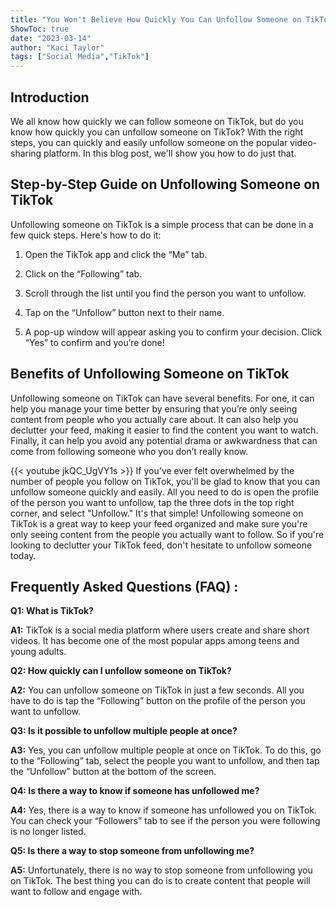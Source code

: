 ```yaml
---
title: "You Won't Believe How Quickly You Can Unfollow Someone on TikTok!"
ShowToc: true 
date: "2023-03-14"
author: "Kaci Taylor" 
tags: ["Social Media","TikTok"]
---
```

## Introduction

We all know how quickly we can follow someone on TikTok, but do you know how quickly you can unfollow someone on TikTok? With the right steps, you can quickly and easily unfollow someone on the popular video-sharing platform. In this blog post, we'll show you how to do just that. 

## Step-by-Step Guide on Unfollowing Someone on TikTok

Unfollowing someone on TikTok is a simple process that can be done in a few quick steps. Here's how to do it: 

1. Open the TikTok app and click the “Me” tab.

2. Click on the “Following” tab.

3. Scroll through the list until you find the person you want to unfollow.

4. Tap on the “Unfollow” button next to their name.

5. A pop-up window will appear asking you to confirm your decision. Click “Yes” to confirm and you’re done!

## Benefits of Unfollowing Someone on TikTok

Unfollowing someone on TikTok can have several benefits. For one, it can help you manage your time better by ensuring that you’re only seeing content from people who you actually care about. It can also help you declutter your feed, making it easier to find the content you want to watch. Finally, it can help you avoid any potential drama or awkwardness that can come from following someone who you don’t really know.

{{< youtube jkQC_UgVY1s >}} 
If you've ever felt overwhelmed by the number of people you follow on TikTok, you'll be glad to know that you can unfollow someone quickly and easily. All you need to do is open the profile of the person you want to unfollow, tap the three dots in the top right corner, and select "Unfollow." It's that simple! Unfollowing someone on TikTok is a great way to keep your feed organized and make sure you're only seeing content from the people you actually want to follow. So if you're looking to declutter your TikTok feed, don't hesitate to unfollow someone today.

## Frequently Asked Questions (FAQ) :
**Q1: What is TikTok?**

**A1:** TikTok is a social media platform where users create and share short videos. It has become one of the most popular apps among teens and young adults.

**Q2: How quickly can I unfollow someone on TikTok?**

**A2:** You can unfollow someone on TikTok in just a few seconds. All you have to do is tap the “Following” button on the profile of the person you want to unfollow.

**Q3: Is it possible to unfollow multiple people at once?**

**A3:** Yes, you can unfollow multiple people at once on TikTok. To do this, go to the “Following” tab, select the people you want to unfollow, and then tap the “Unfollow” button at the bottom of the screen.

**Q4: Is there a way to know if someone has unfollowed me?**

**A4:** Yes, there is a way to know if someone has unfollowed you on TikTok. You can check your “Followers” tab to see if the person you were following is no longer listed.

**Q5: Is there a way to stop someone from unfollowing me?**

**A5:** Unfortunately, there is no way to stop someone from unfollowing you on TikTok. The best thing you can do is to create content that people will want to follow and engage with.


